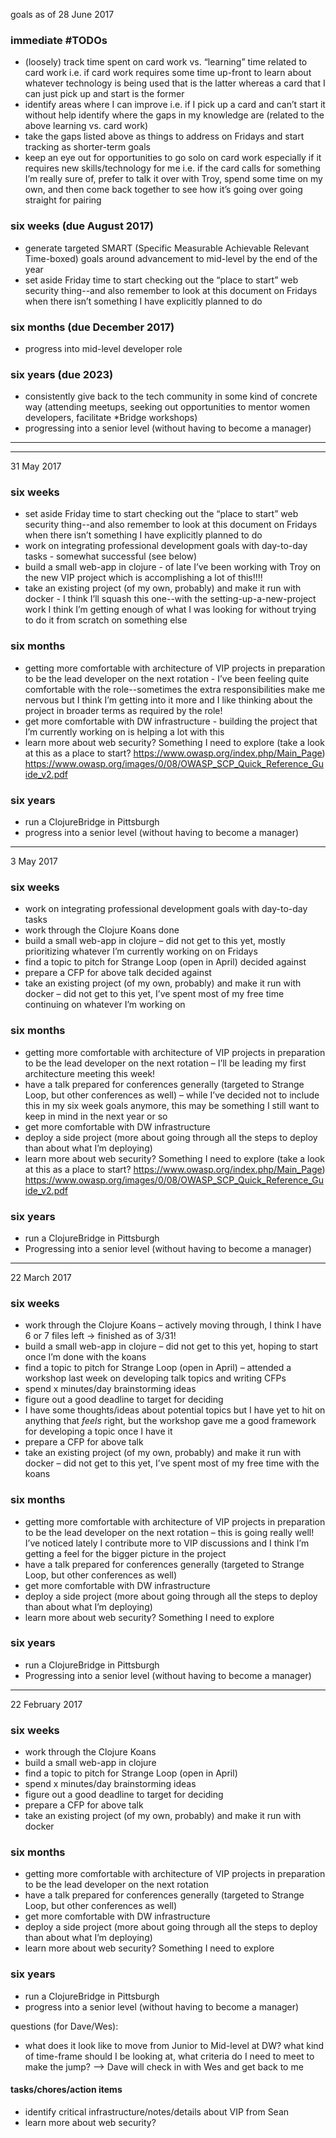 goals as of 28 June 2017

### immediate #TODOs
* (loosely) track time spent on card work vs. “learning” time related to card work i.e. if card work requires some time up-front to learn about whatever technology is being used that is the latter whereas a card that I can just pick up and start is the former
* identify areas where I can improve i.e. if I pick up a card and can’t start it without help identify where the gaps in my knowledge are (related to the above learning vs. card work)
* take the gaps listed above as things to address on Fridays and start tracking as shorter-term goals
* keep an eye out for opportunities to go solo on card work especially if it requires new skills/technology for me i.e. if the card calls for something I’m really sure of, prefer to talk it over with Troy, spend some time on my own, and then come back together to see how it’s going over going straight for pairing

### six weeks (due August 2017)
* generate targeted SMART (Specific Measurable Achievable Relevant Time-boxed) goals around advancement to mid-level by the end of the year
* set aside Friday time to start checking out the “place to start” web security thing--and also remember to look at this document on Fridays when there isn’t something I have explicitly planned to do

### six months (due December 2017)
* progress into mid-level developer role

### six years (due 2023)
* consistently give back to the tech community in some kind of concrete way (attending meetups, seeking out opportunities to mentor women developers, facilitate *Bridge workshops)
* progressing into a senior level (without having to become a manager)

---

---

31 May 2017

### six weeks
* set aside Friday time to start checking out the “place to start” web security thing--and also remember to look at this document on Fridays when there isn’t something I have explicitly planned to do
* work on integrating professional development goals with day-to-day tasks - somewhat successful (see below)
* build a small web-app in clojure - of late I’ve been working with Troy on the new VIP project which is accomplishing a lot of this!!!!
* take an existing project (of my own, probably) and make it run with docker - I think I’ll squash this one--with the setting-up-a-new-project work I think I’m getting enough of what I was looking for without trying to do it from scratch on something else

### six months
* getting more comfortable with architecture of VIP projects in preparation to be the lead developer on the next rotation - I’ve been feeling quite comfortable with the role--sometimes the extra responsibilities make me nervous but I think I’m getting into it more and I like thinking about the project in broader terms as required by the role!
* get more comfortable with DW infrastructure - building the project that I’m currently working on is helping a lot with this
* learn more about web security?  Something I need to explore (take a look at this as a place to start? https://www.owasp.org/index.php/Main_Page)
https://www.owasp.org/images/0/08/OWASP_SCP_Quick_Reference_Guide_v2.pdf

### six years
* run a ClojureBridge in Pittsburgh
* progress into a senior level (without having to become a manager)

---

3 May 2017
### six weeks
* work on integrating professional development goals with day-to-day tasks
* work through the Clojure Koans done
* build a small web-app in clojure – did not get to this yet, mostly prioritizing whatever I’m currently working on on Fridays
* find a topic to pitch for Strange Loop (open in April) decided against
* prepare a CFP for above talk decided against
* take an existing project (of my own, probably) and make it run with docker – did not get to this yet, I’ve spent most of my free time continuing on whatever I’m working on

### six months
* getting more comfortable with architecture of VIP projects in preparation to be the lead developer on the next rotation – I’ll be leading my first architecture meeting this week!
* have a talk prepared for conferences generally (targeted to Strange Loop, but other conferences as well) – while I’ve decided not to include this in my six week goals anymore, this may be something I still want to keep in mind in the next year or so
* get more comfortable with DW infrastructure
* deploy a side project (more about going through all the steps to deploy than about what I’m deploying)
* learn more about web security?  Something I need to explore (take a look at this as a place to start? https://www.owasp.org/index.php/Main_Page)
https://www.owasp.org/images/0/08/OWASP_SCP_Quick_Reference_Guide_v2.pdf

### six years
* run a ClojureBridge in Pittsburgh
* Progressing into a senior level (without having to become a manager)

---

22 March 2017
### six weeks
* work through the Clojure Koans – actively moving through, I think I have 6 or 7 files left → finished as of 3/31!
* build a small web-app in clojure – did not get to this yet, hoping to start once I’m done with the koans
* find a topic to pitch for Strange Loop (open in April) – attended a workshop last week on developing talk topics and writing CFPs
* spend x minutes/day brainstorming ideas
* figure out a good deadline to target for deciding
* I have some thoughts/ideas about potential topics but I have yet to hit on anything that *feels* right, but the workshop gave me a good framework for developing a topic once I have it
* prepare a CFP for above talk
* take an existing project (of my own, probably) and make it run with docker – did not get to this yet, I’ve spent most of my free time with the koans

### six months
* getting more comfortable with architecture of VIP projects in preparation to be the lead developer on the next rotation – this is going really well!  I’ve noticed lately I contribute more to VIP discussions and I think I’m getting a feel for the bigger picture in the project
* have a talk prepared for conferences generally (targeted to Strange Loop, but other conferences as well)
* get more comfortable with DW infrastructure
* deploy a side project (more about going through all the steps to deploy than about what I’m deploying)
* learn more about web security?  Something I need to explore

### six years
* run a ClojureBridge in Pittsburgh
* Progressing into a senior level (without having to become a manager)

---

22 February 2017

### six weeks
* work through the Clojure Koans
* build a small web-app in clojure
* find a topic to pitch for Strange Loop (open in April)
* spend x minutes/day brainstorming ideas
* figure out a good deadline to target for deciding
* prepare a CFP for above talk
* take an existing project (of my own, probably) and make it run with docker

### six months
* getting more comfortable with architecture of VIP projects in preparation to be the lead developer on the next rotation
* have a talk prepared for conferences generally (targeted to Strange Loop, but other conferences as well)
* get more comfortable with DW infrastructure
* deploy a side project (more about going through all the steps to deploy than about what I’m deploying)
* learn more about web security?  Something I need to explore

### six years
* run a ClojureBridge in Pittsburgh
* progress into a senior level (without having to become a manager)

questions (for Dave/Wes):
* what does it look like to move from Junior to Mid-level at DW?  what kind of time-frame should I be looking at, what criteria do I need to meet to make the jump? –> Dave will check in with Wes and get back to me

#### tasks/chores/action items
* identify critical infrastructure/notes/details about VIP from Sean
* learn more about web security?
